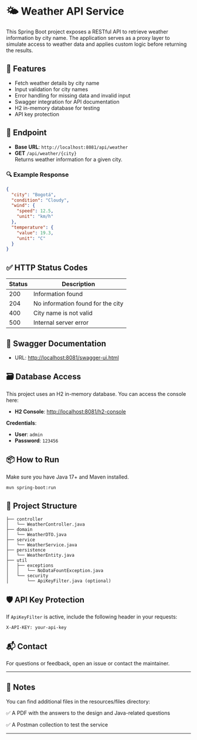 
# 🌤 Weather API Service

This Spring Boot project exposes a RESTful API to retrieve weather information by city name. The application serves as a proxy layer to simulate access to weather data and applies custom logic before returning the results.

## 🚀 Features

- Fetch weather details by city name
- Input validation for city names
- Error handling for missing data and invalid input
- Swagger integration for API documentation
- H2 in-memory database for testing
- API key protection

## 📍 Endpoint

- **Base URL**: `http://localhost:8081/api/weather`
- **GET** `/api/weather/{city}`  
  Returns weather information for a given city.

### 🔍 Example Response
```json
{
  "city": "Bogotá",
  "condition": "Cloudy",
  "wind": {
    "speed": 12.5,
    "unit": "km/h"
  },
  "temperature": {
    "value": 19.3,
    "unit": "C"
  }
}
```

## ✅ HTTP Status Codes

| Status | Description                      |
|--------|----------------------------------|
| 200    | Information found                |
| 204    | No information found for the city |
| 400    | City name is not valid           |
| 500    | Internal server error            |

## 🧪 Swagger Documentation

- URL: [http://localhost:8081/swagger-ui.html](http://localhost:8081/swagger-ui.html)

## 🗃 Database Access

This project uses an H2 in-memory database. You can access the console here:

- **H2 Console**: [http://localhost:8081/h2-console](http://localhost:8081/h2-console)

**Credentials**:

- **User**: `admin`  
- **Password**: `123456`

## 📦 How to Run

Make sure you have Java 17+ and Maven installed.

```bash
mvn spring-boot:run
```

## 📁 Project Structure

```
├── controller
│   └── WeatherController.java
├── domain
│   └── WeatherDTO.java
├── service
│   └── WeatherService.java
├── persistence
│   └── WeatherEntity.java
├── util
│   ├── exceptions
│   │   └── NoDataFountException.java
│   └── security
│       └── ApiKeyFilter.java (optional)
```

## 🛡 API Key Protection

If `ApiKeyFilter` is active, include the following header in your requests:

```
X-API-KEY: your-api-key
```

## 📬 Contact

For questions or feedback, open an issue or contact the maintainer.

---

## 📂 Notes

You can find additional files in the resources/files directory:

✅ A PDF with the answers to the design and Java-related questions

✅ A Postman collection to test the service

---